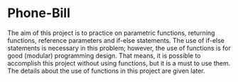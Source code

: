 # Phone-Bill
The aim of this project is to practice on parametric functions, returning functions, reference parameters and if-else statements. The use of if-else statements is necessary in this problem; however, the use of functions is for good (modular) programming design. That means, it is possible to accomplish this project without using functions, but it is a must to use them. The details about the use of functions in this project are given later.


